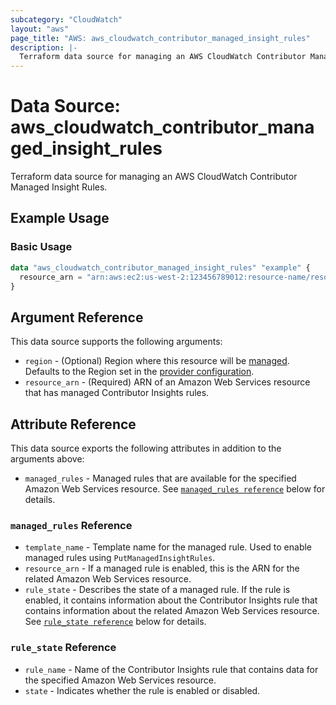 ```yaml
---
subcategory: "CloudWatch"
layout: "aws"
page_title: "AWS: aws_cloudwatch_contributor_managed_insight_rules"
description: |-
  Terraform data source for managing an AWS CloudWatch Contributor Managed Insight Rules.
---
```


# Data Source: aws_cloudwatch_contributor_managed_insight_rules

Terraform data source for managing an AWS CloudWatch Contributor Managed Insight Rules.

## Example Usage

### Basic Usage

```terraform
data "aws_cloudwatch_contributor_managed_insight_rules" "example" {
  resource_arn = "arn:aws:ec2:us-west-2:123456789012:resource-name/resourceid"
}
```

## Argument Reference

This data source supports the following arguments:

* `region` - (Optional) Region where this resource will be [managed](https://docs.aws.amazon.com/general/latest/gr/rande.html#regional-endpoints). Defaults to the Region set in the [provider configuration](https://registry.terraform.io/providers/hashicorp/aws/latest/docs#aws-configuration-reference).
* `resource_arn` - (Required) ARN of an Amazon Web Services resource that has managed Contributor Insights rules.

## Attribute Reference

This data source exports the following attributes in addition to the arguments above:

* `managed_rules` - Managed rules that are available for the specified Amazon Web Services resource. See [`managed_rules reference`](#managed_rules-reference) below for details.

### `managed_rules` Reference

* `template_name` - Template name for the managed rule. Used to enable managed rules using `PutManagedInsightRules`.
* `resource_arn` - If a managed rule is enabled, this is the ARN for the related Amazon Web Services resource.
* `rule_state` - Describes the state of a managed rule. If the rule is enabled, it contains information about the Contributor Insights rule that contains information about the related Amazon Web Services resource. See [`rule_state reference`](#rule_state-reference) below for details.

### `rule_state` Reference

* `rule_name` - Name of the Contributor Insights rule that contains data for the specified Amazon Web Services resource.
* `state` - Indicates whether the rule is enabled or disabled.
